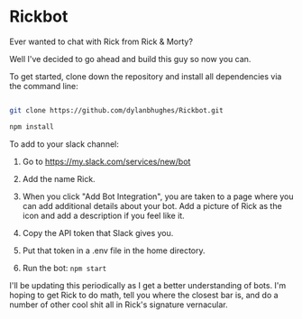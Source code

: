 # Rickbot
Ever wanted to chat with Rick from Rick &amp; Morty?

Well I've decided to go ahead and build this guy so now you can.

To get started, clone down the repository and install all dependencies via the command line:

```bash

git clone https://github.com/dylanbhughes/Rickbot.git

npm install

```

To add to your slack channel:

1) Go to https://my.slack.com/services/new/bot

2) Add the name Rick.

3) When you click "Add Bot Integration", you are taken to a page where you can add additional details about your bot. Add a picture of Rick as the icon and add a description if you feel like it.

4) Copy the API token that Slack gives you.

5) Put that token in a .env file in the home directory.

5) Run the bot:​ ```npm start```


I'll be updating this periodically as I get a better understanding of bots. I'm hoping to get Rick to do math, tell you where the closest bar is, and do a number of other cool shit all in Rick's signature <burp> vernacular.

